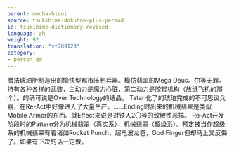 ```yaml
---
parent: mecha-hisui
source: tsukihime-dokuhon-plus-period
id: tsukihime-dictionary-revised
language: zh
weight: 92
translation: "vt789123"
category:
- person_qm
---
```


魔法琥珀所制造出的愉快型都市压制兵器。模仿翡翠的Mega Deus。尔等无罪。
持有各种各样的武装，主动力是魔力心脏，第二动力是胶辊机构（放纸飞机的那个）。的确可说是Over Technology的结晶。
Tatari化了的琥珀完成的不可思议兵器，在Re-Act中好像进入了大量生产。……Ending时出来的机械翡翠是类似Mobile Armor的东西。就Effect来说是对铁人2〇号的致敬性恶搞。
Re-Act开发阶段时的Pattern分为机械翡翠（真实系），机械翡翠（超级系）。预定被当作超级系的机械翡翠有着诸如Rocket Punch，超电波龙卷，God Finger但却马上又反悔了。如果有下次的话一定做。
